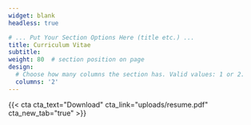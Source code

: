 ```yaml
---
widget: blank
headless: true

# ... Put Your Section Options Here (title etc.) ...
title: Curriculum Vitae
subtitle:  
weight: 80  # section position on page
design:
  # Choose how many columns the section has. Valid values: 1 or 2.
  columns: '2'
---
```

{{< cta cta_text="Download" cta_link="uploads/resume.pdf" cta_new_tab="true" >}} 
<!-- {{< icon name="download" pack="fas" >}} -->
<!-- Download {{< staticref "uploads/resume.pdf" "newtab" >}} {{< icon name="download" pack="fas" >}} {{< /staticref >}} -->
<!-- {{< embed-pdf url="uploads/resume.pdf">}} -->
<!-- <script type="text/javascript" src="https://www.dropbox.com/static/api/2/dropins.js" id="dropboxjs" data-app-key="1s7itdespldt27r"></script> -->
<a
  href="https://www.dropbox.com/s/zd4y0m7zhbr0pac/resume.pdf?dl=0"
  class="dropbox-embed"
  data-height="720px"
  data-width=90%></a>
<!-- <iframe src  = "https://www.dropbox.com/s/zd4y0m7zhbr0pac/resume.pdf?raw=1" width=100% height=720></iframe> -->
<!-- {{< load-photoswipe >}}
{{< gallery hover-effect="none" caption-position="none">}}
  {{< figure src="uploads/resume/resume-page-001.jpg" >}}
  {{< figure src="uploads/resume/resume-page-002.jpg" >}}
  {{< figure src="uploads/resume/resume-page-003.jpg" >}}
{{< /gallery >}} -->
